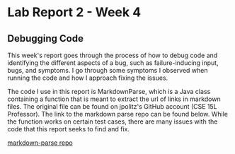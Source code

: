 # Lab Report 2 - Week 4

## Debugging Code

This week's report goes through the process of how to debug code and identifying the different aspects of a bug, such as failure-inducing input, bugs, and symptoms. I go through some symptoms I observed when running the code and how I approach fixing the issues.

The code I use in this report is MarkdownParse, which is a Java class containing a function that is meant to extract the url of links in markdown files. The original file can be found on jpolitz's GitHub account (CSE 15L Professor). The link to the markdown parse repo can be found below. While the function works on certain test cases, there are many issues with the code that this report seeks to find and fix.

[markdown-parse repo](https://github.com/ucsd-cse15l-w22/markdown-parse)

